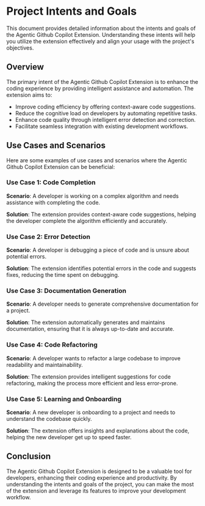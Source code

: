 # Project Intents and Goals

This document provides detailed information about the intents and goals of the Agentic Github Copilot Extension. Understanding these intents will help you utilize the extension effectively and align your usage with the project's objectives.

## Overview

The primary intent of the Agentic Github Copilot Extension is to enhance the coding experience by providing intelligent assistance and automation. The extension aims to:

- Improve coding efficiency by offering context-aware code suggestions.
- Reduce the cognitive load on developers by automating repetitive tasks.
- Enhance code quality through intelligent error detection and correction.
- Facilitate seamless integration with existing development workflows.

## Use Cases and Scenarios

Here are some examples of use cases and scenarios where the Agentic Github Copilot Extension can be beneficial:

### Use Case 1: Code Completion

**Scenario**: A developer is working on a complex algorithm and needs assistance with completing the code.

**Solution**: The extension provides context-aware code suggestions, helping the developer complete the algorithm efficiently and accurately.

### Use Case 2: Error Detection

**Scenario**: A developer is debugging a piece of code and is unsure about potential errors.

**Solution**: The extension identifies potential errors in the code and suggests fixes, reducing the time spent on debugging.

### Use Case 3: Documentation Generation

**Scenario**: A developer needs to generate comprehensive documentation for a project.

**Solution**: The extension automatically generates and maintains documentation, ensuring that it is always up-to-date and accurate.

### Use Case 4: Code Refactoring

**Scenario**: A developer wants to refactor a large codebase to improve readability and maintainability.

**Solution**: The extension provides intelligent suggestions for code refactoring, making the process more efficient and less error-prone.

### Use Case 5: Learning and Onboarding

**Scenario**: A new developer is onboarding to a project and needs to understand the codebase quickly.

**Solution**: The extension offers insights and explanations about the code, helping the new developer get up to speed faster.

## Conclusion

The Agentic Github Copilot Extension is designed to be a valuable tool for developers, enhancing their coding experience and productivity. By understanding the intents and goals of the project, you can make the most of the extension and leverage its features to improve your development workflow.
